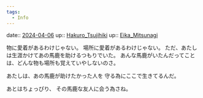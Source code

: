 ```yaml
---
tags:
  - Info
---
```


date:: [2024-04-06](/Daily_Note/2024-04-06.md)
up:: [Hakuro_Tsujihiki](Info/Hakuro_Tsujihiki.md)
up:: [Eika_Mitsunagi](Bar/Novel/Nacaria/Eika_Mitsunagi.md)

物に愛着があるわけじゃない。
場所に愛着があるわけじゃない。
ただ、あたしは生涯かけてあの馬鹿を助けるつもりでいた。
あんな馬鹿がいたんだってことは、どんな物も場所も覚えていやしないのさ。

あたしは、あの馬鹿が助けたかった人を
守る為にここで生きてるんだ。

あとはちょっぴり、
その馬鹿な友人に会う為さね。